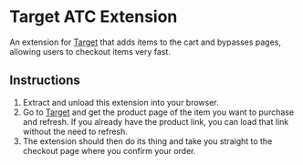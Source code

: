 # Target ATC Extension

An extension for [Target](https://www.target.com) that adds items to the cart and bypasses pages, allowing users to checkout items very fast.

## Instructions

1. Extract and unload this extension into your browser.
2. Go to [Target](https://www.target.com) and get the product page of the item you want to purchase and refresh. If you already have the product link, you can load that link without the need to refresh.
3. The extension should then do its thing and take you straight to the checkout page where you confirm your order.